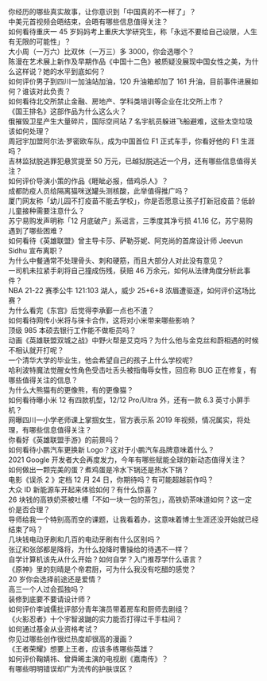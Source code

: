 你经历的哪些真实故事，让你意识到「中国真的不一样了」？  
中美元首视频会晤结束，会晤有哪些信息值得关注？  
如何看待重庆一 45 岁妈妈考上重庆大学研究生，称「永远不要给自己设限，人生有无限的可能性」？  
大小周（一万六）比双休（一万三）多 3000，你会选哪个？  
陈漫在艺术展上新作及早期作品《中国十二色》被质疑没展现中国女性之美，为什么这样说？她的水平到底如何？  
如何评价男子到四川一加油站加油，120 升油箱却加了 161 升油，目前事件进展如何？谁该对此负责？  
如何看待北交所禁止金融、房地产、学科类培训等企业在北交所上市？  
《国王排名》这部作品为什么这么火？  
俄摧毁卫星产生大量碎片，国际空间站 7 名宇航员躲进飞船避难，这些太空垃圾该如何处理？  
周冠宇加盟阿尔法·罗密欧车队，成为中国首位 F1 正式车手，你看好他的 F1 生涯吗？  
吉林监狱脱逃罪犯悬赏提至 50 万元，已越狱脱逃近一个月，还有哪些信息值得关注？  
如何评价导演小策的作品《睚眦必报，借鸡杀人》？  
成都防疫人员给隔离猫咪送罐头测核酸，此举值得推广吗？  
厦门网友称「幼儿园不打疫苗不能去学校」，你是否愿意让孩子打新冠疫苗？低龄儿童接种需要注意什么？  
苏宁易购发声明称「12 月底破产」系谣言，三季度其净亏损 41.16 亿，苏宁易购遇到了哪些困难？  
如何看待《英雄联盟》曾主导卡莎、萨勒芬妮、阿克尚的首席设计师 Jeevun Sidhu 宣布离职？  
为什么中餐通常不处理骨头、刺和硬筋，而且大部分人对此没有意见？  
一司机未拉紧手刹将自己撞成伤残，获赔 46 万余元，如何从法律角度分析此事件？  
NBA 21-22 赛季公牛 121:103 湖人，威少 25+6+8 浓眉遭驱逐，如何评价这场比赛？  
为什么看完《东宫》后觉得李承鄞一点也不渣？  
如何看待网传小米将与徕卡合作，这将对小米带来哪些影响？  
顶级 985 本硕去银行工作能不做柜员吗？  
动画《英雄联盟双城之战》中野火帮是艾克吗？为什么他与金克丝和蔚相遇的时候不相认就开打呢？  
一个清华大学的毕业生，他会希望自己的孩子上什么学校呢?  
哈利波特魔法觉醒女性角色受击吐舌头被指侮辱女性，回应称 BUG 正在修复，有哪些值得关注的信息？  
为什么大熊猫有的更像熊，有的更像猫？  
如何看待曝小米 12 有四款机型，12/12 Pro/Ultra 外，还有一款 6.3 英寸小屏手机？  
网曝四川一小学老师课上掌掴女生，官方表示系 2019 年视频，情况属实，将处理，有哪些信息值得关注？  
你看好《英雄联盟手游》的前景吗？  
如何看待小鹏汽车更换新 Logo？这对于小鹏汽车品牌意味着什么？  
2021 Google 开发者大会再度发力，今年有哪些赋能全球的新动态值得关注？  
如何做出一颗完美的蛋？煮鸡蛋是冷水下锅还是热水下锅？  
电影《误杀 2 》定档 12 月 24 日，你期待吗？有可能超越前作吗？  
大众 ID 新能源车开起来体验如何？有什么惊喜？  
26 块钱的高铁奶茶被吐槽「不如一块一包的茶包」，高铁奶茶味道如何？这一定价是否合理？  
导师给我一个特别高而空的课题，让我看着办，这意味着博士生涯还没开始就已经结束了吗？  
几块钱电动牙刷和几百的电动牙刷有什么区别吗？  
张辽和张郃都是降将，为什么投降时曹操给的待遇不一样？  
自学计算机该先从什么开始？如何自学？入门推荐学什么语言？  
《原神》里的刻晴是个帝君厨，可为什么我没有吃醋的感觉？  
20 岁你会选择前途还是爱情？  
高三一个人过会孤独吗？  
装修到底要不要请设计师？  
如何评价李诚儒批评部分青年演员带着房车和厨师去剧组？  
《火影忍者》十个宇智波鼬的实力能否打得过千手柱间？  
如何通过基金从业资格考试？  
你见过哪些创作很烂热度却很高的漫画？  
《王者荣耀》想要上王者，应该多练哪些英雄？  
如何评价鞠婧祎、曾舜晞主演的电视剧《嘉南传》？  
有哪些明明错误却广为流传的护肤误区？  
